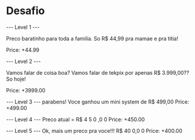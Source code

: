 Desafio
=======

--- Level 1 ---
<p> <div>Preco baratinho para toda a familia. So R$ 44,99 pra mamae e pra titia!</p>
Price:     +44.99

--- Level 2 ---
<p> <div> Vamos falar de coisa boa? Vamos falar de tekpix por apenas R$ 3.999,00?? So hoje! </div> </p>
Price:   +3999.00

--- Level 3 ---
parabens! Voce ganhou um mini system de R$ 499,00
Price:    +499.00

--- Level 4 ---
Preco atual = R$ 4 5 0 ,0 0
Price:    +450.00

--- Level 5 ---
Ok, mais um preco pra voce!!! R$ 40 0,0 0
Price:    +400.00

